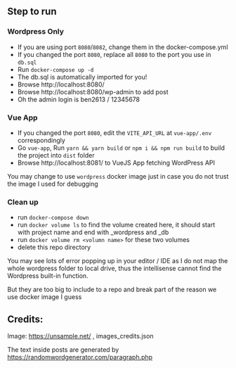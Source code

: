 ## Step to run

### Wordpress Only

- If you are using port `8080`/`8082`, change them in the docker-compose.yml
- If you changed the port `8080`, replace all `8080` to the port you use in `db.sql`
- Run `docker-compose up -d`
- The db.sql is automatically imported for you!
- Browse http://localhost:8080/
- Browse http://localhost:8080/wp-admin to add post
- Oh the admin login is ben2613 / 12345678
### Vue App

- If you changed the port `8080`, edit the `VITE_API_URL` at `vue-app/.env` correspondingly
- Go `vue-app`, Run `yarn && yarn build` or `npm i && npm run build` to build the project into `dist` folder
- Browse http://localhost:8081/ to VueJS App fetching WordPress API

You may change to use `wordpress` docker image just in case you do not trust the image I used for debugging

### Clean up
- run `docker-compose down`
- run `docker volume ls` to find the volume created here, it should start with project name and end with _wordpress and _db
- run `docker volume rm <volumn name>` for these two volumes
- delete this repo directory

You may see lots of error popping up in your editor / IDE as I do not map the whole wordpress folder to local drive, thus the intellisense cannot find the Wordpress built-in function.

But they are too big to include to a repo and break part of the reason we use docker image I guess

## Credits:

Image: https://unsample.net/ , images_credits.json

The text inside posts are generated by https://randomwordgenerator.com/paragraph.php
